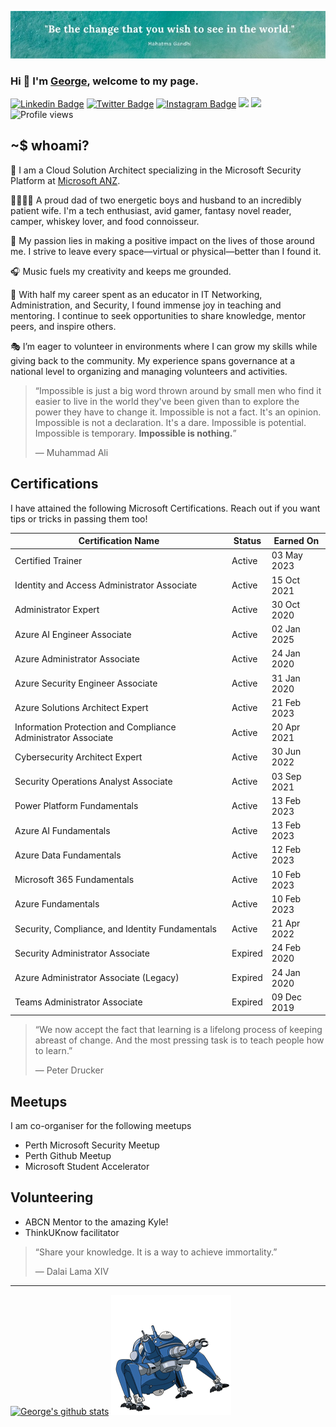 ![](https://github.com/anothergeorgecoldham/anothergeorgecoldham/blob/main/images/header.jpg)
### Hi :beers: I'm [George](https://github.com/anothergeorgecoldham), welcome to my page.

[![Linkedin Badge](https://img.shields.io/badge/-LinkedIn-0e76a8?style=flat-square&logo=Linkedin&logoColor=white)](https://linkedin.com/in/georgecoldham)
[![Twitter Badge](https://img.shields.io/badge/-Twitter-00acee?style=flat-square&logo=Twitter&logoColor=white)](https://twitter.com/georgecoldham)
[![Instagram Badge](https://img.shields.io/badge/-Instagram-e4405f?style=flat-square&logo=Instagram&logoColor=white)](https://instagram.com/gcoldham/)
![](https://img.shields.io/github/last-commit/anothergeorgecoldham/anothergeorgecoldham?&style=flat-square)
![](https://img.shields.io/github/followers/anothergeorgecoldham?label=Follow&style=flat-square)
![Profile views](https://gpvc.arturio.dev/anothergeorgecoldham)
## ~$ whoami?
:office: I am a Cloud Solution Architect specializing in the Microsoft Security Platform at [Microsoft ANZ](https://www.microsoft.com).

:family_man_woman_boy_boy: A proud dad of two energetic boys and husband to an incredibly patient wife. I'm a tech enthusiast, avid gamer, fantasy novel reader, camper, whiskey lover, and food connoisseur.

:yellow_heart: My passion lies in making a positive impact on the lives of those around me. I strive to leave every space—virtual or physical—better than I found it.

:headphones: Music fuels my creativity and keeps me grounded.

:pray: With half my career spent as an educator in IT Networking, Administration, and Security, I found immense joy in teaching and mentoring. I continue to seek opportunities to share knowledge, mentor peers, and inspire others.

:performing_arts: I’m eager to volunteer in environments where I can grow my skills while giving back to the community. My experience spans governance at a national level to organizing and managing volunteers and activities.

>“Impossible is just a big word thrown around by small men who find it easier to live in the world they've been given than to explore the power they have to change it. Impossible is not a fact. It's an opinion. Impossible is not a declaration. It's a dare. Impossible is potential. Impossible is temporary. **Impossible is nothing.**”
>
>― Muhammad Ali

## Certifications

I have attained the following Microsoft Certifications.  Reach out if you want tips or tricks in passing them too!

| **Certification Name**                                                                 | **Status**   | **Earned On**       |
|-----------------------------------------------------------------------------------|----------|-----------------|
| Certified Trainer                                                                           | Active   | 03 May 2023      |
| Identity and Access Administrator Associate                 | Active   | 15 Oct 2021 |
| Administrator Expert                                    | Active   | 30 Oct 2020 |
| Azure AI Engineer Associate                                 | Active   | 02 Jan 2025  |
| Azure Administrator Associate                               | Active   | 24 Jan 2020 |
| Azure Security Engineer Associate                           | Active   | 31 Jan 2020 |
| Azure Solutions Architect Expert                            | Active   | 21 Feb 2023 |
| Information Protection and Compliance Administrator Associate| Active   | 20 Apr 2021   |
| Cybersecurity Architect Expert                              | Active   | 30 Jun 2022    |
| Security Operations Analyst Associate                       | Active   | 03 Sep 2021|
| Power Platform Fundamentals                                 | Active   | 13 Feb 2023|
| Azure AI Fundamentals                                       | Active   | 13 Feb 2023|
| Azure Data Fundamentals                                     | Active   | 12 Feb 2023|
| Microsoft 365 Fundamentals                                            | Active   | 10 Feb 2023|
| Azure Fundamentals                                          | Active   | 10 Feb 2023|
| Security, Compliance, and Identity Fundamentals             | Active   | 21 Apr 2022   |
| Security Administrator Associate                        | Expired  | 24 Feb 2020|
| Azure Administrator Associate (Legacy)                      | Expired  | 24 Jan 2020 |
| Teams Administrator Associate                           | Expired  | 09 Dec 2019 |

>“We now accept the fact that learning is a lifelong process of keeping abreast of change. And the most pressing task is to teach people how to learn.”
>
>― Peter Drucker

## Meetups

I am co-organiser for the following meetups

- Perth Microsoft Security Meetup
- Perth Github Meetup
- Microsoft Student Accelerator

## Volunteering

- ABCN Mentor to the amazing Kyle!
- ThinkUKnow facilitator


>“Share your knowledge. It is a way to achieve immortality.” 
>
>― Dalai Lama XIV

--- 
[![George's github stats](https://github-readme-stats.vercel.app/api?username=anothergeorgecoldham&show_icons=true&theme=default&disable_animations=false)](https://github.com/anuraghazra/github-readme-stats)
     ![](https://github.com/anothergeorgecoldham/anothergeorgecoldham/blob/main/images/1608323561.gif)
